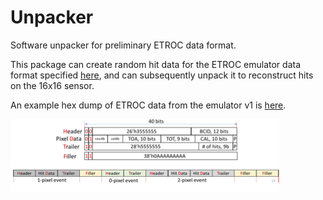 # Unpacker

Software unpacker for preliminary ETROC data format.

This package can create random hit data for the ETROC emulator data format specified [here](https://gitlab.cern.ch/cms-etl-electronics/etroc-emulator/-/blob/master/ETROC%20emulator%20version%201/ETROC_Emulator_20210825.pdf),
and can subsequently unpack it to reconstruct hits on the 16x16 sensor.

An example hex dump of ETROC data from the emulator v1 is [here](https://gitlab.cern.ch/cms-etl-electronics/module_test_sw/-/blob/master/output/dump.txt).

![](docs/etroc_dataformat.png)

